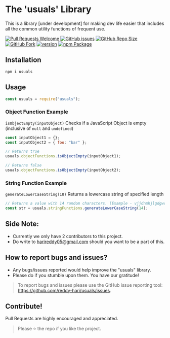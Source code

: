 # The 'usuals' Library

This is a library [under development] for making dev life easier that includes all the common utility functions of frequent use.

[![Pull Requests Welcome](https://img.shields.io/github/issues-pr/reddy-hari/usuals)](https://github.com/reddy-hari/usuals/pulls)
[![GitHub issues](https://img.shields.io/github/issues-raw/reddy-hari/usuals)](https://github.com/reddy-hari/usuals/issues)
[![GitHub Repo Size](https://img.shields.io/github/repo-size/reddy-hari/usuals)](https://github.com/reddy-hari/usuals)
[![GitHub Fork](https://img.shields.io/github/forks/reddy-hari/usuals?style=social)](https://github.com/reddy-hari/usuals)
[![version](https://img.shields.io/npm/v/usuals)](https://www.npmjs.com/package/usuals)
[![npm Package](https://img.shields.io/npm/l/usuals)](https://www.npmjs.com/package/usuals)

## Installation

```
npm i usuals
```

## Usage

```javascript
const usuals = require("usuals");
```

### Object Function Example

`isObjectEmpty(inputObject)`
Checks if a JavaScript Object is empty (inclusive of `null` and `undefined`)

```javascript
const inputObject1 = {};
const inputObject2 = { foo: "bar" };

// Returns true
usuals.objectFunctions.isObjectEmpty(inputObject1);

// Returns false
usuals.objectFunctions.isObjectEmpty(inputObject2);
```

### String Function Example

`generateLowerCaseString(10)`
Returns a lowercase string of specified length

```javascript
// Returns a value with 14 random characters. [Example - vjjdnmhjlgdgwc]
const str = usuals.stringFunctions.generateLowerCaseString(14);
```

## <a name="side-note"></a> Side Note:

- Currently we only have 2 contributors to this project.
- Do write to harireddy05@gmail.com should you want to be a part of this.

## <a name="bugs"></a> How to report bugs and issues?

- Any bugs/issues reported would help improve the "usuals" library.
- Please do if you stumble upon them. You have our gratitude!

> To report bugs and issues please use the GitHub issue reporting tool: https://github.com/reddy-hari/usuals/issues.

## <a name="contribute"></a> Contribute!

Pull Requests are highly encouraged and appreciated.

> Please :star: the repo if you like the project.
